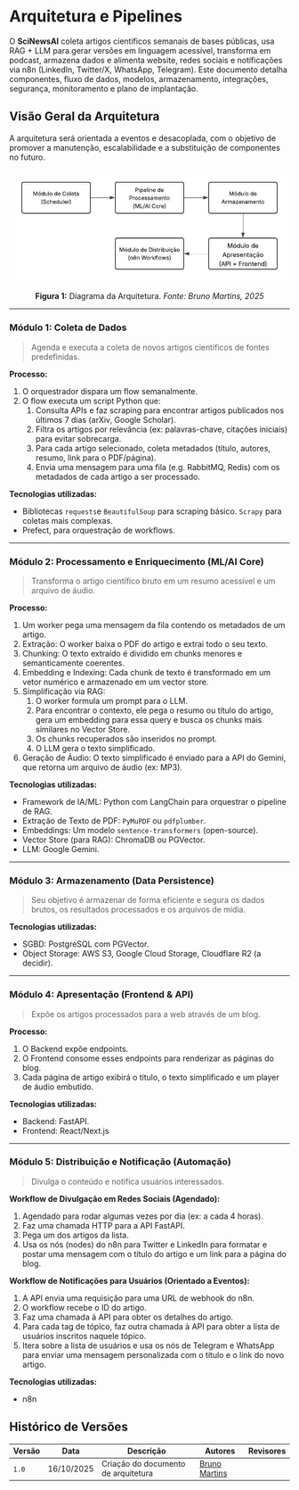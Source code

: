 # Arquitetura e Pipelines

O **SciNewsAI** coleta artigos científicos semanais de bases públicas, usa RAG + LLM para gerar versões em linguagem acessível, transforma em podcast, armazena dados e alimenta website, redes sociais e notificações via n8n (LinkedIn, Twitter/X, WhatsApp, Telegram). Este documento detalha componentes, fluxo de dados, modelos, armazenamento, integrações, segurança, monitoramento e plano de implantação.

## Visão Geral da Arquitetura

A arquitetura será orientada a eventos e desacoplada, com o objetivo de promover a manutenção, escalabilidade e a substituição de componentes no futuro.

![Diagrama Arquitetura](assets/architecture_diagram.jpeg)

<div align="center">
  <p><strong>Figura 1:</strong> Diagrama da Arquitetura. <em>Fonte: Bruno Martins, 2025</em></p>
</div>

---

### **Módulo 1: Coleta de Dados**

> Agenda e executa a coleta de novos artigos científicos de fontes predefinidas.

**Processo:**

1. O orquestrador dispara um flow semanalmente.
2. O flow executa um script Python que:
    1. Consulta APIs e faz scraping para encontrar artigos publicados nos últimos 7 dias (arXiv, Google Scholar).
    2. Filtra os artigos por relevância (ex: palavras-chave, citações iniciais) para evitar sobrecarga.
    3. Para cada artigo selecionado, coleta metadados (título, autores, resumo, link para o PDF/página).
    4. Envia uma mensagem para uma fila (e.g. RabbitMQ, Redis) com os metadados de cada artigo a ser processado.

**Tecnologias utilizadas:**

- Bibliotecas `requests`e `BeautifulSoup` para scraping básico. `Scrapy` para coletas mais complexas.
- Prefect, para orquestração de workflows.

---

### **Módulo 2: Processamento e Enriquecimento (ML/AI Core)**

> Transforma o artigo científico bruto em um resumo acessível e um arquivo de áudio.

**Processo:**

1.  Um worker pega uma mensagem da fila contendo os metadados de um artigo.
2.  Extração: O worker baixa o PDF do artigo e extrai todo o seu texto.
3.  Chunking: O texto extraído é dividido em chunks menores e semanticamente coerentes.
4.  Embedding e Indexing: Cada chunk de texto é transformado em um vetor numérico e armazenado em um vector store.
5.  Simplificação via RAG:
    1. O worker formula um prompt para o LLM.
    2. Para encontrar o contexto, ele pega o resumo ou título do artigo, gera um embedding para essa query e busca os chunks mais similares no Vector Store.
    3. Os chunks recuperados são inseridos no prompt.
    4. O LLM gera o texto simplificado.
6.  Geração de Áudio: O texto simplificado é enviado para a API do Gemini, que retorna um arquivo de áudio (ex: MP3).

**Tecnologias utilizadas:**

- Framework de IA/ML: Python com LangChain para orquestrar o pipeline de RAG.
- Extração de Texto de PDF: `PyMuPDF` ou `pdfplumber`.
- Embeddings: Um modelo `sentence-transformers` (open-source).
- Vector Store (para RAG): ChromaDB ou PGVector.
-  LLM: Google Gemini.

---

### **Módulo 3: Armazenamento (Data Persistence)**

> Seu objetivo é armazenar de forma eficiente e segura os dados brutos, os resultados processados e os arquivos de mídia.

**Tecnologias utilizadas:**

- SGBD: PostgreSQL com PGVector.
- Object Storage: AWS S3, Google Cloud Storage, Cloudflare R2 (a decidir).

---

### **Módulo 4: Apresentação (Frontend & API)**

> Expõe os artigos processados para a web através de um blog.

**Processo:**

1.  O Backend expõe endpoints.
2.  O Frontend consome esses endpoints para renderizar as páginas do blog.
3.  Cada página de artigo exibirá o título, o texto simplificado e um player de áudio embutido.

**Tecnologias utilizadas:**

- Backend: FastAPI.
- Frontend: React/Next.js

---

### **Módulo 5: Distribuição e Notificação (Automação)**

> Divulga o conteúdo e notifica usuários interessados.

**Workflow de Divulgação em Redes Sociais (Agendado):**

1. Agendado para rodar algumas vezes por dia (ex: a cada 4 horas).
2. Faz uma chamada HTTP para a API FastAPI.
3. Pega um dos artigos da lista.
4. Usa os nós (nodes) do n8n para Twitter e LinkedIn para formatar e postar uma mensagem com o título do artigo e um link para a página do blog.

**Workflow de Notificações para Usuários (Orientado a Eventos):**

1.  A API envia uma requisição para uma URL de webhook do n8n.
2.  O workflow recebe o ID do artigo.
3.  Faz uma chamada à API para obter os detalhes do artigo.
4.  Para cada tag de tópico, faz outra chamada à API para obter a lista de usuários inscritos naquele tópico.
5.  Itera sobre a lista de usuários e usa os nós de Telegram e WhatsApp para enviar uma mensagem personalizada com o título e o link do novo artigo.

**Tecnologias utilizadas:**

- n8n

## Histórico de Versões

| Versão | Data | Descrição | Autores | Revisores |
| --- | --- | --- | --- | --- |
| `1.0` | 16/10/2025 | Criação do documento de arquitetura | [Bruno Martins](https://github.com/brunomartins03) |  |